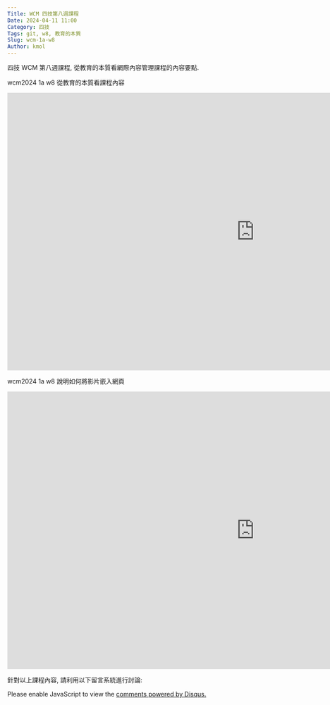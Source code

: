 ```yaml
---
Title: WCM 四技第八週課程
Date: 2024-04-11 11:00
Category: 四技
Tags: git, w8, 教育的本質
Slug: wcm-1a-w8
Author: kmol
---
```


四技 WCM 第八週課程, 從教育的本質看網際內容管理課程的內容要點.

<!-- PELICAN_END_SUMMARY -->

wcm2024 1a w8 從教育的本質看課程內容

<iframe width="1120" height="630" src="https://www.youtube.com/embed/zmKrkX8Z8UQ?si=AfZtmoTFHE_e7iKH" title="YouTube video player" frameborder="0" allow="accelerometer; autoplay; clipboard-write; encrypted-media; gyroscope; picture-in-picture; web-share" referrerpolicy="strict-origin-when-cross-origin" allowfullscreen></iframe>

wcm2024 1a w8 說明如何將影片嵌入網頁

<iframe width="1120" height="630" src="https://www.youtube.com/embed/3XDoYSvsvOA?si=cXkPvFI4dPp5ecf6" title="YouTube video player" frameborder="0" allow="accelerometer; autoplay; clipboard-write; encrypted-media; gyroscope; picture-in-picture; web-share" referrerpolicy="strict-origin-when-cross-origin" allowfullscreen></iframe>

針對以上課程內容, 請利用以下留言系統進行討論:

<div id="disqus_thread"></div>
<script>
/**
    *  RECOMMENDED CONFIGURATION VARIABLES: EDIT AND UNCOMMENT THE SECTION BELOW TO INSERT DYNAMIC VALUES FROM YOUR PLATFORM OR CMS.
    *  LEARN WHY DEFINING THESE VARIABLES IS IMPORTANT: https://disqus.com/admin/universalcode/#configuration-variables    */
    /*
    var disqus_config = function () {
    this.page.url = PAGE_URL;  // Replace PAGE_URL with your page's canonical URL variable
    this.page.identifier = PAGE_IDENTIFIER; // Replace PAGE_IDENTIFIER with your page's unique identifier variable
    };
    */
    (function() { // DON'T EDIT BELOW THIS LINE
    var d = document, s = d.createElement('script');
    s.src = 'https://https-mde-tw-eng.disqus.com/embed.js';
    s.setAttribute('data-timestamp', +new Date());
    (d.head || d.body).appendChild(s);
    })();
</script>
<noscript>Please enable JavaScript to view the <a href="https://disqus.com/?ref_noscript">comments powered by Disqus.</a></noscript>